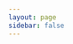 ```yaml
---
layout: page
sidebar: false
---
```


<custom-page></custom-page>

<script setup>
import customPage from './components/customPage.vue';
</script>
